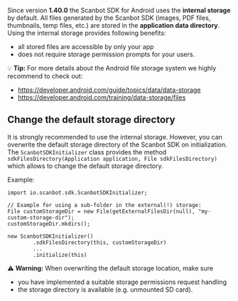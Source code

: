 Since version **1.40.0** the Scanbot SDK for Android uses the **internal storage** by default.
All files generated by the Scanbot SDK (images, PDF files, thumbnails, temp files, etc.) are stored in the **application data directory**.
Using the internal storage provides following benefits:
- all stored files are accessible by only your app
- does not require storage permission prompts for your users.


💡 **Tip:** For more details about the Android file storage system we highly recommend to check out:
- https://developer.android.com/guide/topics/data/data-storage
- https://developer.android.com/training/data-storage/files


## Change the default storage directory
It is strongly recommended to use the internal storage. However, you can overwrite the default storage directory of the Scanbot SDK on initialization.
The `ScanbotSDKInitializer` class provides the method `sdkFilesDirectory(Application application, File sdkFilesDirectory)` which allows to change the default storage directory.

Example:
```
import io.scanbot.sdk.ScanbotSDKInitializer;

// Example for using a sub-folder in the external(!) storage:
File customStorageDir = new File(getExternalFilesDir(null), "my-custom-storage-dir");
customStorageDir.mkdirs();

new ScanbotSDKInitializer()
        .sdkFilesDirectory(this, customStorageDir)
        ...
        .initialize(this)
```

⚠️ **Warning:** When overwriting the default storage location, make sure
- you have implemented a suitable storage permissions request handling
- the storage directory is available (e.g. unmounted SD card).
